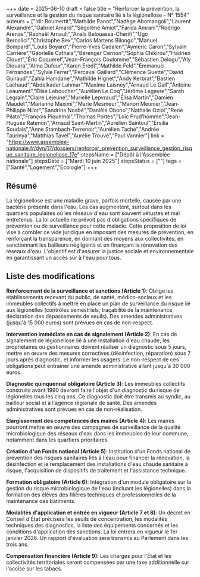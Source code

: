 +++
date = 2025-06-10
draft = false
title = "Renforcer la prévention, la surveillance et la gestion du risque sanitaire lié à la légionellose - N° 1554"
auteurs = ["Idir Boumertit","Mathilde Panot","Nadège Abomangoli","Laurent Alexandre","Gabriel Amard","Ségolène Amiot","Farida Amrani","Rodrigo Arenas","Raphaël Arnault","Anaïs Belouassa-Cherifi","Ugo Bernalici","Christophe Bex","Carlos Martens Bilongo","Manuel Bompard","Louis Boyard","Pierre-Yves Cadalen","Aymeric Caron","Sylvain Carrière","Gabrielle Cathala","Bérenger Cernon","Sophia Chikirou","Hadrien Clouet","Éric Coquerel","Jean-François Coulomme","Sébastien Delogu","Aly Diouara","Alma Dufour","Karen Erodi","Mathilde Feld","Emmanuel Fernandes","Sylvie Ferrer","Perceval Gaillard","Clémence Guetté","David Guiraud","Zahia Hamdane","Mathilde Hignet","Andy Kerbrat","Bastien Lachaud","Abdelkader Lahmar","Maxime Laisney","Arnaud Le Gall","Antoine Léaument","Élise Leboucher","Aurélien Le Coq","Jérôme Legavre","Sarah Legrain","Claire Lejeune","Murielle Lepvraud","Élisa Martin","Damien Maudet","Marianne Maximi","Marie Mesmeur","Manon Meunier","Jean-Philippe Nilor","Sandrine Nosbé","Danièle Obono","Nathalie Oziol","René Pilato","François Piquemal","Thomas Portes","Loïc Prud’homme","Jean-Hugues Ratenon","Arnaud Saint-Martin","Aurélien Saintoul","Ersilia Soudais","Anne Stambach-Terrenoir","Aurélien Taché","Andrée Taurinya","Matthias Tavel","Aurélie Trouvé","Paul Vannier"]
link = "https://www.assemblee-nationale.fr/dyn/17/dossiers/renforcer_prevention_surveillance_gestion_risque_sanitaire_legionellose_17e"
stepsName = ["Dépôt à l'Assemblée nationale"]
stepsDate = ["Mardi 10 juin 2025"]
stepsStatus = [""]
tags = ["Santé","Logement","Écologie"]
+++

## Résumé

La légionellose est une maladie grave, parfois mortelle, causée par une bactérie présente dans l'eau. Les cas augmentent, surtout dans les quartiers populaires où les réseaux d'eau sont souvent vétustes et mal entretenus. La loi actuelle ne prévoit pas d'obligations spécifiques de prévention ou de surveillance pour cette maladie. Cette proposition de loi vise à combler ce vide juridique en imposant des mesures de prévention, en renforçant la transparence, en donnant des moyens aux collectivités, en sanctionnant les bailleurs négligents et en finançant la rénovation des réseaux d'eau. L'objectif est d'assurer la justice sociale et environnementale en garantissant un accès sûr à l'eau pour tous.

## Liste des modifications

**Renforcement de la surveillance et sanctions (Article 1)**: Oblige les établissements recevant du public, de santé, médico-sociaux et les immeubles collectifs à mettre en place un plan de surveillance du risque lié aux légionelles (contrôles semestriels, traçabilité de la maintenance, déclaration des dépassements de seuils). Des amendes administratives (jusqu'à 15 000 euros) sont prévues en cas de non-respect.

**Intervention immédiate en cas de signalement (Article 2)**: En cas de signalement de légionellose lié à une installation d'eau chaude, les propriétaires ou gestionnaires doivent réaliser un diagnostic sous 5 jours, mettre en œuvre des mesures correctives (désinfection, réparation) sous 7 jours après diagnostic, et informer les usagers. Le non-respect de ces obligations peut entraîner une amende administrative allant jusqu'à 30 000 euros.

**Diagnostic quinquennal obligatoire (Article 3)**: Les immeubles collectifs construits avant 1990 devront faire l'objet d'un diagnostic du risque de légionelles tous les cinq ans. Ce diagnostic doit être transmis au syndic, au bailleur social et à l'agence régionale de santé. Des amendes administratives sont prévues en cas de non-réalisation.

**Élargissement des compétences des maires (Article 4)**: Les maires pourront mettre en œuvre des campagnes de surveillance de la qualité microbiologique des réseaux d'eau dans les immeubles de leur commune, notamment dans les quartiers prioritaires.

**Création d'un Fonds national (Article 5)**: Institution d'un Fonds national de prévention des risques sanitaires liés à l'eau pour financer la rénovation, la désinfection et le remplacement des installations d'eau chaude sanitaire à risque, l'acquisition de dispositifs de traitement et l'assistance technique.

**Formation obligatoire (Article 6)**: Intégration d'un module obligatoire sur la gestion du risque microbiologique de l'eau (incluant les légionelles) dans la formation des élèves des filières techniques et professionnelles de la maintenance des bâtiments.

**Modalités d'application et entrée en vigueur (Article 7 et 8)**: Un décret en Conseil d'État précisera les seuils de concentration, les modalités techniques des diagnostics, la liste des équipements concernés et les conditions d'application des sanctions. La loi entrera en vigueur le 1er janvier 2026. Un rapport d'évaluation sera transmis au Parlement dans les trois ans.

**Compensation financière (Article 9)**: Les charges pour l'État et les collectivités territoriales seront compensées par une taxe additionnelle sur l'accise sur les tabacs.

